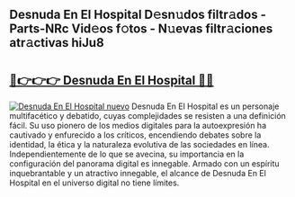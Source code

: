 ## Desnuda En El Hospital D𝚎sn𝚞dos filtr𝚊dos - Parts-NRc Vid𝚎os f𝚘tos - N𝚞evas filtr𝚊ciones atr𝚊ctivas hiJu8

# <h2><a href="http://mb3mxe.tromn.icu/?c=Desnuda+En+El+Hospital">🔗👉👉👉 Desnuda En El Hospital 🔗🔗</a></h2>

[![Desnuda En El Hospital nuevo](https://i.imgur.com/pEAQMta.gif)](http://mb3mxe.tromn.icu/?c=Desnuda+En+El+Hospital)
Desnuda En El Hospital es un personaje multifacético y debatido, cuyas complejidades se resisten a una definición fácil.  Su uso pionero de los medios digitales para la autoexpresión ha cautivado y enfurecido a los críticos, encendiendo debates sobre la identidad, la ética y la naturaleza evolutiva de las sociedades en línea. Independientemente de lo que se avecina, su importancia en la configuración del panorama digital es innegable. Armado con un espíritu inquebrantable y un atractivo innegable, el alcance de Desnuda En El Hospital en el universo digital no tiene límites.
